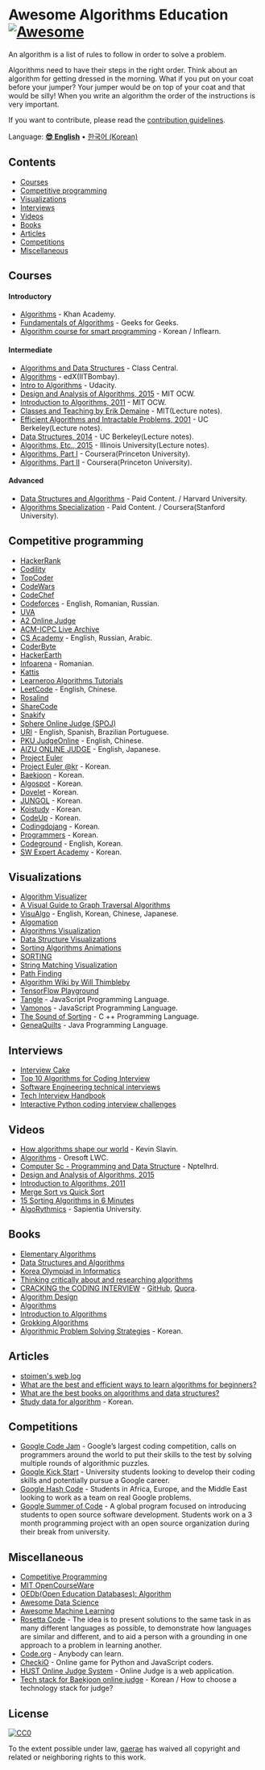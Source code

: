 # Awesome Algorithms Education [![Awesome](https://awesome.re/badge.svg)](https://awesome.re)

An algorithm is a list of rules to follow in order to solve a problem.

Algorithms need to have their steps in the right order. Think about an algorithm for getting dressed in the morning. What if you put on your coat before your jumper? Your jumper would be on top of your coat and that would be silly! When you write an algorithm the order of the instructions is very important.

If you want to contribute, please read the [contribution guidelines](https://github.com/gaerae/awesome-algorithms/blob/master/contributing.md).

Language: **[😎 English](readme-en.md)** • [한국어 (Korean)](readme-ko.md)

## Contents

- [Courses](#courses)
- [Competitive programming](#competitive-programming)
- [Visualizations](#visualizations)
- [Interviews](#interviews)
- [Videos](#videos)
- [Books](#books)
- [Articles](#articles)
- [Competitions](#competitions)
- [Miscellaneous](#miscellaneous)

## Courses

#### Introductory

- [Algorithms](https://www.khanacademy.org/computing/computer-science/algorithms) - Khan Academy.
- [Fundamentals of Algorithms](http://www.geeksforgeeks.org/fundamentals-of-algorithms) - Geeks for Geeks.
- [Algorithm course for smart programming](https://www.inflearn.com/course/%EC%95%8C%EA%B3%A0%EB%A6%AC%EC%A6%98-%EA%B0%95%EC%A2%8C) - Korean / Inflearn.

#### Intermediate

- [Algorithms and Data Structures](https://www.class-central.com/subject/algorithms-and-data-structures) - Class Central.
- [Algorithms](https://www.edx.org/course/algorithms) - edX(IITBombay).
- [Intro to Algorithms](https://www.udacity.com/course/intro-to-algorithms--cs215) - Udacity.
- [Design and Analysis of Algorithms, 2015](https://ocw.mit.edu/courses/electrical-engineering-and-computer-science/6-046j-design-and-analysis-of-algorithms-spring-2015) - MIT OCW.
- [Introduction to Algorithms, 2011](https://ocw.mit.edu/courses/electrical-engineering-and-computer-science/6-006-introduction-to-algorithms-fall-2011) - MIT OCW.
- [Classes and Teaching by Erik Demaine](http://erikdemaine.org/classes) - MIT(Lecture notes).
- [Efficient Algorithms and Intractable Problems, 2001](https://people.eecs.berkeley.edu/~jrs/170/) - UC Berkeley(Lecture notes).
- [Data Structures, 2014](https://people.eecs.berkeley.edu/~jrs/61b/) - UC Berkeley(Lecture notes).
- [Algorithms, Etc., 2015](https://people.eecs.berkeley.edu/~jrs/61b/) - Illinois University(Lecture notes).
- [Algorithms, Part I](https://www.coursera.org/learn/algorithms-part1) - Coursera(Princeton University).
- [Algorithms, Part II](https://www.coursera.org/learn/algorithms-part2) - Coursera(Princeton University).

#### Advanced

- [Data Structures and Algorithms](http://online-learning.harvard.edu/course/data-structures-and-algorithms) - Paid Content. / Harvard University.
- [Algorithms Specialization](https://www.coursera.org/specializations/algorithms) - Paid Content. / Coursera(Stanford University).

## Competitive programming

- [HackerRank](https://www.hackerrank.com/domains/algorithms)
- [Codility](https://app.codility.com/programmers)
- [TopCoder](https://www.topcoder.com)
- [CodeWars](http://www.codewars.com)
- [CodeChef](https://www.codechef.com)
- [Codeforces](http://codeforces.com) - English, Romanian, Russian.
- [UVA](https://uva.onlinejudge.org)
- [A2 Online Judge](https://a2oj.com)
- [ACM-ICPC Live Archive](https://icpcarchive.ecs.baylor.edu)
- [CS Academy](https://csacademy.com) - English, Russian, Arabic.
- [CoderByte](https://coderbyte.com/course/learn-data-structures-and-algorithms)
- [HackerEarth](https://www.hackerearth.com)
- [Infoarena](http://www.infoarena.ro) - Romanian.
- [Kattis](https://open.kattis.com)
- [Learneroo Algorithms Tutorials](https://www.learneroo.com/subjects/8)
- [LeetCode](https://leetcode.com/problemset/algorithms) - English, Chinese.
- [Rosalind](http://rosalind.info/problems/locations)
- [ShareCode](https://sharecode.io)
- [Snakify](https://snakify.org)
- [Sphere Online Judge (SPOJ)](http://www.spoj.com)
- [URI](https://www.urionlinejudge.com.br) - English, Spanish, Brazilian Portuguese.
- [PKU JudgeOnline](http://poj.org) - English, Chinese.
- [AIZU ONLINE JUDGE](http://judge.u-aizu.ac.jp/onlinejudge) - English, Japanese.
- [Project Euler](https://projecteuler.net)
- [Project Euler @kr](http://euler.synap.co.kr) - Korean.
- [Baekjoon](https://www.acmicpc.net) - Korean.
- [Algospot](https://algospot.com) - Korean.
- [Dovelet](http://www.dovelet.com) - Korean.
- [JUNGOL](http://www.jungol.co.kr) - Korean.
- [Koistudy](http://koistudy.net) - Korean.
- [CodeUp](http://codeup.kr) - Korean.
- [Codingdojang](http://codingdojang.com) - Korean.
- [Programmers](https://programmers.co.kr/learn/challenges) - Korean.
- [Codeground](https://www.codeground.org) - English, Korean.
- [SW Expert Academy](https://www.swexpertacademy.com) - Korean.

## Visualizations

- [Algorithm Visualizer](http://algo-visualizer.jasonpark.me)
- [A Visual Guide to Graph Traversal Algorithms](https://workshape.github.io/visual-graph-algorithms/)
- [VisuAlgo](https://visualgo.net) - English, Korean, Chinese, Japanese.
- [Algomation](http://www.algomation.com)
- [Algorithms Visualization](http://bost.ocks.org/mike/algorithms/)
- [Data Structure Visualizations](https://www.cs.usfca.edu/~galles/visualization/Algorithms.html)
- [Sorting Algorithms Animations](https://www.toptal.com/developers/sorting-algorithms)
- [SORTING](http://sorting.at)
- [String Matching Visualization](http://whocouldthat.be/visualizing-string-matching)
- [Path Finding](https://qiao.github.io/PathFinding.js/visual/)
- [Algorithm Wiki by Will Thimbleby](http://will.thimbleby.net/algorithms)
- [TensorFlow Playground](http://playground.tensorflow.org)
- [Tangle](https://github.com/enjalot/algovis) - JavaScript Programming Language.
- [Vamonos](http://rosulek.github.io/vamonos) - JavaScript Programming Language.
- [The Sound of Sorting](http://panthema.net/2013/sound-of-sorting) - C ++ Programming Language.
- [GeneaQuilts](http://www.aviz.fr/geneaquilts) - Java Programming Language.

## Interviews

- [Interview Cake](https://www.interviewcake.com)
- [Top 10 Algorithms for Coding Interview](https://www.programcreek.com/2012/11/top-10-algorithms-for-coding-interview)
- [Software Engineering technical interviews](https://github.com/kdn251/interviews)
- [Tech Interview Handbook](https://github.com/yangshun/tech-interview-handbook)
- [Interactive Python coding interview challenges](https://github.com/donnemartin/interactive-coding-challenges)

## Videos

- [How algorithms shape our world](https://www.ted.com/talks/kevin_slavin_how_algorithms_shape_our_world) - Kevin Slavin.
- [Algorithms](https://www.youtube.com/playlist?list=PL01A89F4E9E5F3ADE) - Oresoft LWC.
- [Computer Sc - Programming and Data Structure](https://www.youtube.com/playlist?list=PLD9781AC5EBC9FA16) - Nptelhrd.
- [Design and Analysis of Algorithms, 2015](https://www.youtube.com/playlist?list=PLUl4u3cNGP6317WaSNfmCvGym2ucw3oGp)
- [Introduction to Algorithms, 2011](https://www.youtube.com/playlist?list=PLUl4u3cNGP61Oq3tWYp6V_F-5jb5L2iHb)
- [Merge Sort vs Quick Sort](https://youtu.be/es2T6KY45cA)
- [15 Sorting Algorithms in 6 Minutes](https://youtu.be/kPRA0W1kECg)
- [AlgoRythmics](https://www.youtube.com/user/AlgoRythmics/videos) - Sapientia University.

## Books

- [Elementary Algorithms](https://github.com/liuxinyu95/AlgoXY)
- [Data Structures and Algorithms](https://people.mpi-inf.mpg.de/~mehlhorn/Toolbox.html)
- [Korea Olympiad in Informatics](http://www.digitalculture.or.kr/koi/StudyBook.do)
- [Thinking critically about and researching algorithms](http://futuredata.stanford.edu/classes/cs345s/handouts/kitchin.pdf)
- [CRACKING the CODING INTERVIEW](http://www.crackingthecodinginterview.com) - [GitHub](https://github.com/careercup/CtCI-6th-Edition), [Quora](https://www.quora.com/profile/Gayle-Laakmann-McDowell).
- [Algorithm Design](https://www.pearsonhighered.com/program/Kleinberg-Algorithm-Design/PGM319216.html)
- [Algorithms](http://algs4.cs.princeton.edu/home/)
- [Introduction to Algorithms](http://mitpress.mit.edu/books/introduction-algorithms)
- [Grokking Algorithms](http://www.manning.com/bhargava)
- [Algorithmic Problem Solving Strategies](http://book.algospot.com) - Korean.

## Articles

- [stoimen's web log](http://www.stoimen.com/category/algorithms)
- [What are the best and efficient ways to learn algorithms for beginners?](https://www.quora.com/What-are-the-best-and-efficient-ways-to-learn-algorithms-for-beginners)
- [What are the best books on algorithms and data structures?](https://www.quora.com/What-are-the-best-books-on-algorithms-and-data-structures)
- [Study data for algorithm](http://d2.naver.com/news/4850628) - Korean.

## Competitions

- [Google Code Jam](https://codingcompetitions.withgoogle.com/codejam) - Google’s largest coding competition, calls on programmers around the world to put their skills to the test by solving multiple rounds of algorithmic puzzles.
- [Google Kick Start](https://codingcompetitions.withgoogle.com/kickstart) - University students looking to develop their coding skills and potentially pursue a Google career.
- [Google Hash Code](https://codingcompetitions.withgoogle.com/hashcode) - Students in Africa, Europe, and the Middle East looking to work as a team on real Google problems.
- [Google Summer of Code](https://summerofcode.withgoogle.com) - A global program focused on introducing students to open source software development. Students work on a 3 month programming project with an open source organization during their break from university.

## Miscellaneous

- [Competitive Programming](https://github.com/lnishan/awesome-competitive-programming#readme)
- [MIT OpenCourseWare](https://www.youtube.com/user/MIT/playlists)
- [OEDb(Open Education Databases): Algorithm](http://oedb.org/open/search-results/?search-term=algorithm)
- [Awesome Data Science](https://github.com/bulutyazilim/awesome-datascience)
- [Awesome Machine Learning](https://github.com/josephmisiti/awesome-machine-learning)
- [Rosetta Code](http://rosettacode.org/wiki/Rosetta_Code) - The idea is to present solutions to the same task in as many different languages as possible, to demonstrate how languages are similar and different, and to aid a person with a grounding in one approach to a problem in learning another.
- [Code.org](https://code.org) - Anybody can learn.
- [CheckiO](https://checkio.org) - Online game for Python and JavaScript coders.
- [HUST Online Judge System](https://github.com/freefcw/hustoj-neo) - Online Judge is a web application.
- [Tech stack for Baekjoon online judge](https://goo.gl/qwgBAp) - Korean / How to choose a technology stack for judge?

## License

[![CC0](https://mirrors.creativecommons.org/presskit/buttons/88x31/svg/cc-zero.svg)](https://creativecommons.org/publicdomain/zero/1.0/)

To the extent possible under law, [gaerae](https://github.com/gaerae) has waived all copyright and related or neighboring rights to this work.
